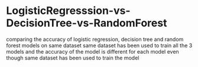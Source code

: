 # LogisticRegresssion-vs-DecisionTree-vs-RandomForest
comparing the accuracy of logistic regression, decision tree and random forest models on same dataset
same dataset has been used to train all the 3 models and the accuracy of the model is different for 
each model even though same dataset has been used to train the model
